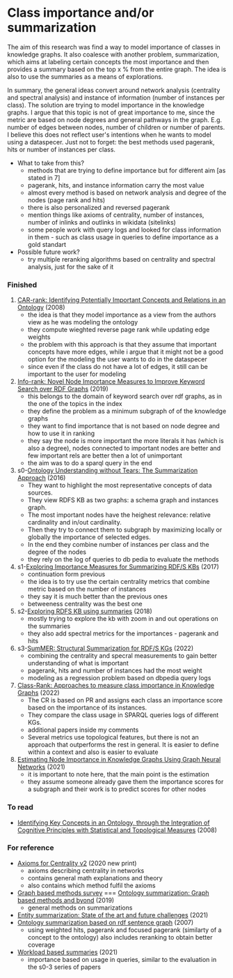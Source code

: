 # Class importance and/or summarization

The aim of this research was find a way to model importance of classes in knowledge graphs.
It also coalesce with another problem, summarization, which aims at labeling certain concepts the most importance and then provides a summary based on the top x % from the entire graph. 
The idea is also to use the summaries as a means of explorations.

In summary, the general ideas convert around network analysis (centrality and spectral analysis) and instance of information (number of instances per class).
The solution are trying to model importance in the knowledge graphs.
I argue that this topic is not of great importance to me, since the metric are based on node degrees and general pathways in the graph.
E.g. number of edges between nodes, number of children or number of parents.
I believe this does not reflect user's intentions when he wants to model using a dataspecer.
Just not to forget: the best methods used pagerank, hits or number of instances per class.

- What to take from this?
  - methods that are trying to define importance but for different aim [as stated in 7]
  - pagerank, hits, and instance information carry the most value
  - almost every method is based on network analysis and degree of the nodes (page rank and hits)
  - there is also personalized and reversed pagerank
  - mention things like axioms of centrality, number of instances, number of inlinks and outlinks in wikidata (sitelinks)
  - some people work with query logs and looked for class information in them - such as class usage in queries to define importance as a gold standart
- Possible future work?
  - try multiple reranking algorithms based on centrality and spectral analysis, just for the sake of it

### Finished

1. [CAR-rank: Identifying Potentially Important Concepts and Relations in an Ontology](https://www.semanticscholar.org/paper/Identifying-Potentially-Important-Concepts-and-in-Wu-Li/4f713a8b72dafa9bfdb64bb967f1e96de5156775) (2008)
   - the idea is that they model importance as a view from the authors view as he was modeling the ontology
   - they compute wieghted reverse page rank while updating edge weights
   - the problem with this approach is that they assume that important concepts have more edges, while i argue that it might not be a good option for the modeling the user wants to do in the dataspecer
   - since even if the class do not have a lot of edges, it still  can be important to the user for modeling
2. [Info-rank: Novel Node Importance Measures to Improve Keyword Search over RDF Graphs](https://link.springer.com/chapter/10.1007/978-3-030-27618-8_11) (2019)
   -  this belongs to the domain of keyword search over rdf graphs, as in the one of the topics in the index
   -  they define the problem as a minimum subgraph of of the knowledge graphs
   -  they want to find importance that is not based on node degree and how to use it in ranking
   -  they say the node is more important the more literals it has (which is also a degree), nodes connected to important nodes are better and few important rels are better then a lot of unimportant
   -  the aim was to do a sparql query in the end
3. s0-[Ontology Understanding without Tears: The Summarization Approach](htthttps://www.semantic-web-journal.net/system/files/swj1452.pdf) (2016)
   - They want to highlight the most representative concepts of data sources.
   - They view RDFS KB as two graphs: a schema graph and instances graph.
   - The most important nodes have the heighest relevance: relative cardinality and in/out cardinality.
   - Then they try to connect them to subgraph by maximizing locally or globally the importance of selected edges.
   - In the end they combine number of instances per class and the degree of the nodes
   - they rely on the log of queries to db pedia to evaluate the methods
4. s1-[Exploring Importance Measures for Summarizing RDF/S KBs](https://link.springer.com/chapter/10.1007/978-3-319-58068-5_24) (2017)
   - continuation form previous
   - the idea is to try use the certain centrality metrics that combine metric based on the number of instances 
   - they say it is much better than the previous ones 
   - betweeness centrality was the best one 
5. s2-[Exploring RDFS KB using summaries](https://trepo.tuni.fi/bitstream/handle/10024/105166/exploring_rdfs_2018.pdf?sequence=1) (2018)
   - mostly trying to explore the kb with zoom in and out operations on the summaries
   - they also add spectral metrics for the importances - pagerank and hits
6. s3-[SumMER: Structural Summarization for RDF/S KGs](https://www.mdpi.com/1999-4893/16/1/18) (2022)
   - combining the centrality and specral measurements to gain better understanding of what is important
   - pagerank, hits and number of instances had the most weight
   - modeling as a regression problem based on dbpedia query logs
7. [Class-Rank: Approaches to measure class importance in Knowledge Graphs](https://journals.plos.org/plosone/article?id=10.1371/journal.pone.0252862) (2022)
   - The CR is based on PR and assigns each class an importance score based on the importance of its instances. 
   - They compare the class usage in SPARQL queries logs of different KGs.
   - additional papers inside my comments
   - Several metrics use topological features, but there is not an approach that outperforms the rest in general. It is easier to define within a context and also is easier to evaluate  
8. [Estimating Node Importance in Knowledge Graphs Using Graph Neural Networks](https://dl.acm.org/doi/abs/10.1145/3292500.3330855) (2021)
   - it is important to note here, that the main point is the estimation
   - they assume someone already gave them the importance scores for a subgraph and their work is to predict scores for other nodes 

### To read

- [Identifying Key Concepts in an Ontology, through the Integration of Cognitive Principles with Statistical and Topological Measures](https://link.springer.com/chapter/10.1007/978-3-540-89704-0_17) (2008)

### For reference

- [Axioms for Centrality v2](https://vigna.di.unimi.it/ftp/papers/AxiomsForCentrality.pdf) (2020 new print)
  - axioms describing centrality in networks
  - contains general math explanations and theory
  - also contains which method fulfil the axioms
- [Graph based methods survey](https://ieeexplore.ieee.org/stamp/stamp.jsp?tp=&arnumber=8527452) === [Ontology summarization: Graph based methods and byond](https://www.worldscientific.com/doi/abs/10.1142/S1793351X19300012) (2019)
  - general methods on summarizations
- [Entity summarization: State of the art and future challenges](https://www.sciencedirect.com/science/article/pii/S1570826821000226) (2021)
- [Ontology summarization based on rdf sentence graph](https://dl.acm.org/doi/10.1145/1242572.1242668) (2007)
  - using weighted hits, pagerank and focused pagerank (similarty of a concept to the ontology) also includes reranking to obtain better coverage
- [Workload based summaries](https://dl.acm.org/doi/pdf/10.1145/3468791.3468815) (2021)
  -  importance based on usage in queries, similar to the evaluation in the s0-3 series of papers
